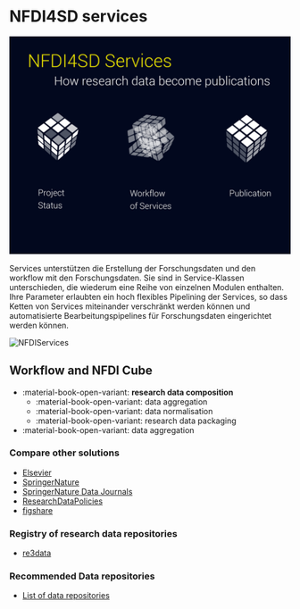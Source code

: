 # NFDI4SD services


![](assets/serv1.jpg)


Services unterstützen die Erstellung der Forschungsdaten und den workflow mit den Forschungsdaten. Sie sind in Service-Klassen unterschieden, die wiederum eine Reihe von einzelnen Modulen enthalten. Ihre Parameter erlaubten ein hoch flexibles Pipelining der Services, so dass Ketten von Services miteinander verschränkt werden können und automatisierte Bearbeitungspipelines für Forschungsdaten eingerichtet werden können.

![NFDIServices](NFDIServices.svg)





## Workflow and NFDI Cube


  - :material-book-open-variant: **research data composition**
    - :material-book-open-variant: data aggregation
    - :material-book-open-variant: data normalisation
    - :material-book-open-variant: research data packaging
  - :material-book-open-variant: data aggregation


### Compare other solutions

  - [Elsevier](https://www.elsevier.com/authors/author-resources/research-data)
  - [SpringerNature](https://www.springernature.com/de/authors/research-data)
  - [SpringerNature Data Journals](https://www.springernature.com/de/authors/research-data/research-data-publishing)
  - [ResearchDataPolicies](https://www.springernature.com/gp/authors/research-data-policy)
  - [figshare](https://figshare.com/)

### Registry of research data repositories

  - [re3data](https://www.re3data.org)

### Recommended Data repositories

  - [List of data repositories](https://figshare.com/articles/Scientific_Data_recommended_repositories_June_2015/1434640)
